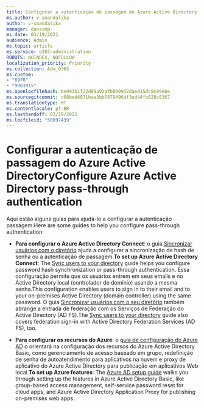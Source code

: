 ```yaml
---
title: Configurar a autenticação de passagem do Azure Active Directory
ms.author: v-smandalika
author: v-smandalika
manager: dansimp
ms.date: 03/19/2021
audience: Admin
ms.topic: article
ms.service: o365-administration
ROBOTS: NOINDEX, NOFOLLOW
localization_priority: Priority
ms.collection: Adm_O365
ms.custom:
- "6970"
- "9003915"
ms.openlocfilehash: be993b1f22d89a92afb099937dae815dc9c09e0e
ms.sourcegitcommit: c08bed4071baa3bb5879496df3ed44fb828c8367
ms.translationtype: HT
ms.contentlocale: pt-BR
ms.lasthandoff: 03/19/2021
ms.locfileid: "50897439"
---
```

# <a name="configure-azure-active-directory-pass-through-authentication"></a><span data-ttu-id="6de7f-102">Configurar a autenticação de passagem do Azure Active Directory</span><span class="sxs-lookup"><span data-stu-id="6de7f-102">Configure Azure Active Directory pass-through authentication</span></span>

<span data-ttu-id="6de7f-103">Aqui estão alguns guias para ajudá-lo a configurar a autenticação passagem:</span><span class="sxs-lookup"><span data-stu-id="6de7f-103">Here are some guides to help you configure pass-through authentication:</span></span>

- <span data-ttu-id="6de7f-104">**Para configurar o Azure Active Directory Connect**: o guia [Sincronizar usuários com o diretório](https://admin.microsoft.com/AdminPortal/Home) ajuda a configurar a sincronização de hash de senha ou a autenticação de passagem.</span><span class="sxs-lookup"><span data-stu-id="6de7f-104">**To set up Azure Active Directory Connect**: The [Sync users to your directory](https://admin.microsoft.com/AdminPortal/Home) guide helps you configure password hash synchronization or pass-through authentication.</span></span> <span data-ttu-id="6de7f-105">Essa configuração permite que os usuários entrem em seus emails e no Active Directory local (controlador de domínio) usando a mesma senha.</span><span class="sxs-lookup"><span data-stu-id="6de7f-105">This configuration enables users to sign in to their email and to your on-premises Active Directory (domain controller) using the same password.</span></span>  <span data-ttu-id="6de7f-106">O guia [Sincronizar usuários com o seu diretório](https://admin.microsoft.com/AdminPortal/Home) também abrange a entrada de federação com os Serviços de Federação do Active Directory (AD FS).</span><span class="sxs-lookup"><span data-stu-id="6de7f-106">The [Sync users to your directory](https://admin.microsoft.com/AdminPortal/Home) guide also covers federation sign-in with Active Directory Federation Services (AD FS), too.</span></span>

- <span data-ttu-id="6de7f-107">**Para configurar os recursos do Azure**: o [guia de configuração do Azure AD](https://admin.microsoft.com/adminportal/home#/modernonboarding/azureadsetup) o orientará na configuração dos recursos do Azure Active Directory Basic, como gerenciamento de acesso baseado em grupo, redefinição de senha de autoatendimento para aplicativos na nuvem e proxy de aplicativo do Azure Active Directory para publicação em aplicativos Web local.</span><span class="sxs-lookup"><span data-stu-id="6de7f-107">**To set up Azure features**: The [Azure AD setup guide](https://admin.microsoft.com/adminportal/home#/modernonboarding/azureadsetup) walks you through setting up the features in Azure Active Directory Basic, like group-based access management, self-service password reset for cloud apps, and Azure Active Directory Application Proxy for publishing on-premises web apps.</span></span>


